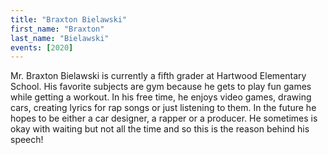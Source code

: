 ```yaml
---
title: "Braxton Bielawski"
first_name: "Braxton"
last_name: "Bielawski"
events: [2020]
---
```


Mr. Braxton Bielawski is currently a fifth grader at Hartwood Elementary School. His favorite subjects are gym because he gets to play fun games while getting a workout. In his free time, he enjoys video games, drawing cars, creating lyrics for rap songs or just listening to them. In the future he hopes to be either a car designer, a rapper or a producer. He sometimes is okay with waiting but not all the time and so this is the reason behind his speech!
